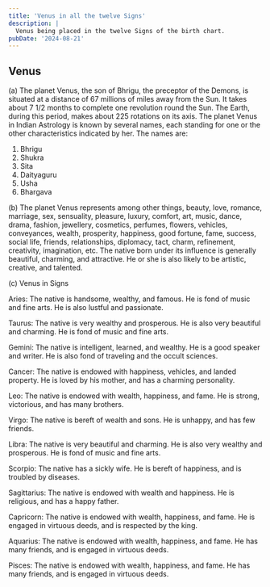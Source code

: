 ```yaml
---
title: 'Venus in all the twelve Signs'
description: |
  Venus being placed in the twelve Signs of the birth chart.
pubDate: '2024-08-21'
---
```


## Venus

(a) The planet Venus, the son of Bhrigu, the preceptor of the Demons, is situated at a distance of 67 millions of miles away from the Sun. It takes about 7 1/2 months to complete one revolution round the Sun. The Earth, during this period, makes about 225 rotations on its axis. The planet Venus in Indian Astrology is known by several names, each standing for one or the other characteristics indicated by her. The names are:

1. Bhrigu
2. Shukra
3. Sita
4. Daityaguru
5. Usha
6. Bhargava

(b) The planet Venus represents among other things, beauty, love, romance, marriage, sex, sensuality, pleasure, luxury, comfort, art, music, dance, drama, fashion, jewellery, cosmetics, perfumes, flowers, vehicles, conveyances, wealth, prosperity, happiness, good fortune, fame, success, social life, friends, relationships, diplomacy, tact, charm, refinement, creativity, imagination, etc. The native born under its influence is generally beautiful, charming, and attractive. He or she is also likely to be artistic, creative, and talented.

(c) Venus in Signs

Aries: The native is handsome, wealthy, and famous. He is fond of music and fine arts. He is also lustful and passionate.

Taurus: The native is very wealthy and prosperous. He is also very beautiful and charming. He is fond of music and fine arts.

Gemini: The native is intelligent, learned, and wealthy. He is a good speaker and writer. He is also fond of traveling and the occult sciences.

Cancer: The native is endowed with happiness, vehicles, and landed property. He is loved by his mother, and has a charming personality.

Leo: The native is endowed with wealth, happiness, and fame. He is strong, victorious, and has many brothers.

Virgo: The native is bereft of wealth and sons. He is unhappy, and has few friends.

Libra: The native is very beautiful and charming. He is also very wealthy and prosperous. He is fond of music and fine arts.

Scorpio: The native has a sickly wife. He is bereft of happiness, and is troubled by diseases.

Sagittarius: The native is endowed with wealth and happiness. He is religious, and has a happy father.

Capricorn: The native is endowed with wealth, happiness, and fame. He is engaged in virtuous deeds, and is respected by the king.

Aquarius: The native is endowed with wealth, happiness, and fame. He has many friends, and is engaged in virtuous deeds.

Pisces: The native is endowed with wealth, happiness, and fame. He has many friends, and is engaged in virtuous deeds.
